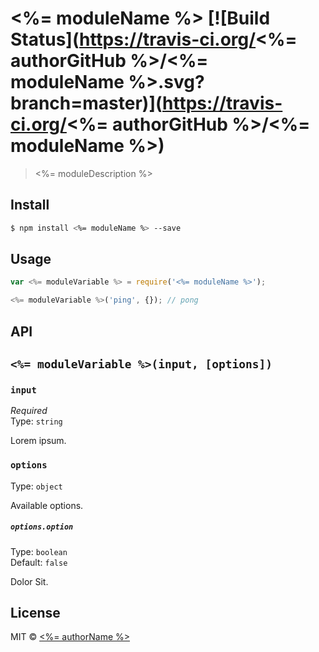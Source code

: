 # <%= moduleName %> [![Build Status](https://travis-ci.org/<%= authorGitHub %>/<%= moduleName %>.svg?branch=master)](https://travis-ci.org/<%= authorGitHub %>/<%= moduleName %>)

> <%= moduleDescription %>

## Install

```sh
$ npm install <%= moduleName %> --save
```

## Usage

```js
var <%= moduleVariable %> = require('<%= moduleName %>');

<%= moduleVariable %>('ping', {}); // pong
```

## API

## `<%= moduleVariable %>(input, [options])`

### `input`

*Required*  
Type: `string`

Lorem ipsum.

### `options`

Type: `object`  

Available options.

##### `options.option`

Type: `boolean`  
Default: `false`

Dolor Sit.

## License

MIT © [<%= authorName %>](<%= authorUrl %>)
